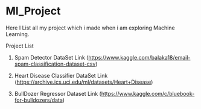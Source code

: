# Ml_Project
Here I List all my project which i made when i am exploring Machine Learning.

Project List

1. Spam Detector
   DataSet Link
   (https://www.kaggle.com/balaka18/email-spam-classification-dataset-csv)
   
2. Heart Disease Classifier
   DataSet Link
   (https://archive.ics.uci.edu/ml/datasets/Heart+Disease)
   
3. BullDozer Regressor
   Dataset Link
   (https://www.kaggle.com/c/bluebook-for-bulldozers/data)
 
